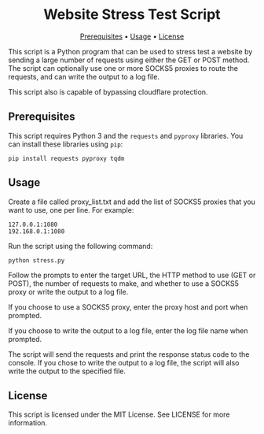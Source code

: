 <h1 align="center">Website Stress Test Script</h1>

<p align="center">
  <a href="#prerequisites">Prerequisites</a> •
  <a href="#usage">Usage</a> •
  <a href="#license">License</a>
</p>

This script is a Python program that can be used to stress test a website by sending a large number of requests using either the GET or POST method. The script can optionally use one or more SOCKS5 proxies to route the requests, and can write the output to a log file.

This script also is capable of bypassing cloudflare protection.

## Prerequisites

This script requires Python 3 and the `requests` and `pyproxy` libraries. You can install these libraries using `pip`:

```
pip install requests pyproxy tqdm
```

## Usage
Create a file called proxy_list.txt and add the list of SOCKS5 proxies that you want to use, one per line. For example:

```
127.0.0.1:1080
192.168.0.1:1080

```
Run the script using the following command:

```
python stress.py
```

Follow the prompts to enter the target URL, the HTTP method to use (GET or POST), the number of requests to make, and whether to use a SOCKS5 proxy or write the output to a log file.

If you choose to use a SOCKS5 proxy, enter the proxy host and port when prompted.

If you choose to write the output to a log file, enter the log file name when prompted.

The script will send the requests and print the response status code to the console. If you chose to write the output to a log file, the script will also write the output to the specified file.

## License
This script is licensed under the MIT License. See LICENSE for more information.
